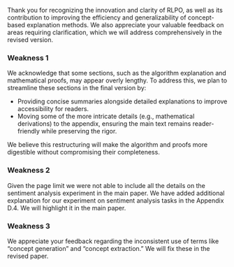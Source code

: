 Thank you for recognizing the innovation and clarity of RLPO, as well as its contribution to improving the efficiency and generalizability of concept-based explanation methods. We also appreciate your valuable feedback on areas requiring clarification, which we will address comprehensively in the revised version.

### Weakness 1

We acknowledge that some sections, such as the algorithm explanation and mathematical proofs, may appear overly lengthy. To address this, we plan to streamline these sections in the final version by:
- Providing concise summaries alongside detailed explanations to improve accessibility for readers. 
- Moving some of the more intricate details (e.g., mathematical derivations) to the appendix, ensuring the main text remains reader-friendly while preserving the rigor.

We believe this restructuring will make the algorithm and proofs more digestible without compromising their completeness.

### Weakness 2

Given the page limit we were not able to include all the details on the sentiment analysis experiment in the main paper. We have added additional explanation for our experiment on sentiment analysis tasks in the Appendix D.4. We will highlight it in the main paper.

### Weakness 3

We appreciate your feedback regarding the inconsistent use of terms like “concept generation” and “concept extraction.” We will fix these in the revised paper.
